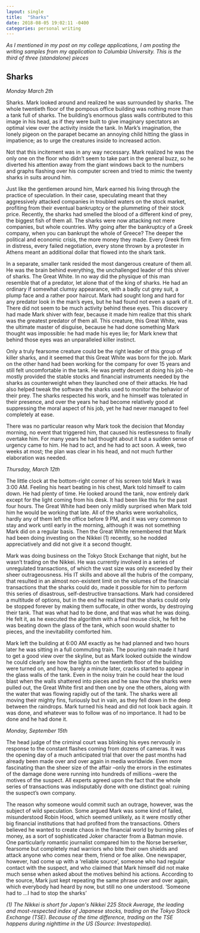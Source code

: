 ```yaml
---
layout: single
title:  "Sharks"
date: 2018-08-05 19:02:11 -0400
categories: personal writing
---
```


*As I mentioned in my post on my college applications, I am posting the writing samples from my application to Columbia University. This is the third of three (standalone) pieces*

## Sharks

*Monday March 2th*

Sharks. Mark looked around and realized he was surrounded by sharks. The whole twentieth floor of the pompous office building was nothing more than a tank full of sharks. The building’s enormous glass walls contributed to this image in his head, as if they were built to give imaginary spectators an optimal view over the activity inside the tank. In Mark’s imagination, the lonely pigeon on the parapet became an annoying child hitting the glass in impatience; as to urge the creatures inside to increased action.

Not that this incitement was in any way necessary. Mark realized he was the only one on the floor who didn’t seem to take part in the general buzz, so he diverted his attention away from the giant windows back to the numbers and graphs flashing over his computer screen and tried to mimic the twenty sharks in suits around him.

Just like the gentlemen around him, Mark earned his living through the practice of speculation. In their case, speculating meant that they aggressively attacked companies in troubled waters on the stock market, profiting from their eventual bankruptcy or the plummeting of their stock price. Recently, the sharks had smelled the blood of a different kind of prey, the biggest fish of them all. The sharks were now attacking not mere companies, but whole countries. Why going after the bankruptcy of a Greek company, when you can bankrupt the whole of Greece? The deeper the political and economic crisis, the more money they made. Every Greek firm in distress, every failed negotiation, every stone thrown by a protester in Athens meant an additional dollar that flowed into the shark tank.

In a separate, smaller tank resided the most dangerous creature of them all. He was the brain behind everything, the unchallenged leader of this shiver of sharks. The Great White. In no way did the physique of this man resemble that of a predator, let alone that of the king of sharks. He had an ordinary if somewhat clumsy appearance, with a badly cut grey suit, a plump face and a rather poor haircut. Mark had sought long and hard for any predator look in the man’s eyes, but he had found not even a spark of it. There did not seem to be much activity behind these eyes. This discovery had made Mark shiver with fear, because it made him realize that this shark was the greatest predator of them all. This creature, this Great White, was the ultimate master of disguise, because he had done something Mark thought was impossible: he had made his eyes lie; for Mark knew that behind those eyes was an unparalleled killer instinct.

Only a truly fearsome creature could be the right leader of this group of killer sharks, and it seemed that this Great White was born for the job. Mark on the other hand had been working for the company for over 15 years and still felt uncomfortable in the tank. He was pretty decent at doing his job –he mostly provided the stable stocks and financial instruments needed by the sharks as counterweight when they launched one of their attacks. He had also helped tweak the software the sharks used to monitor the behavior of their prey. The sharks respected his work, and he himself was tolerated in their presence, and over the years he had become relatively good at suppressing the moral aspect of his job, yet he had never managed to feel completely at ease.

There was no particular reason why Mark took the decision that Monday morning, no event that triggered him, that caused his restlessness to finally overtake him. For many years he had thought about it but a sudden sense of urgency came to him. He had to act, and he had to act soon. A week, two weeks at most; the plan was clear in his head, and not much further elaboration was needed.

*Thursday, March 12th*

The little clock at the bottom-right corner of his screen told Mark it was 3:00 AM. Feeling his heart beating in his chest, Mark told himself to calm down. He had plenty of time. He looked around the tank, now entirely dark except for the light coming from his desk. It had been like this for the past four hours. The Great White had been only mildly surprised when Mark told him he would be working that late. All of the sharks were workaholics, hardly any of them left the office before 9 PM, and it was very common to stay and work until early in the morning, although it was not something Mark did on a regular basis. Then the Great White remembered that Mark had been doing investing on the Nikkei (1) recently, so he nodded appreciatively and did not give it a second thought.

Mark was doing business on the Tokyo Stock Exchange that night, but he wasn’t trading on the Nikkei. He was currently involved in a series of unregulated transactions, of which the vast size was only exceeded by their sheer outrageousness. His IT skills and above all the hubris of the company, that resulted in an almost non-existent limit on the volumes of the financial transactions that the sharks could do, made it possible for him to perform this series of disastrous, self-destructive transactions. Mark had considered a multitude of options, but in the end he realized that the sharks could only be stopped forever by making them suffocate, in other words, by destroying their tank. That was what had to be done, and that was what he was doing. He felt it, as he executed the algorithm with a final mouse click, he felt he was beating down the glass of the tank, which soon would shatter to pieces, and the inevitability comforted him.

Mark left the building at 6:00 AM exactly as he had planned and two hours later he was sitting in a full commuting train. The pouring rain made it hard to get a good view over the skyline, but as Mark looked outside the window he could clearly see how the lights on the twentieth floor of the building were turned on, and how, barely a minute later, cracks started to appear in the glass walls of the tank. Even in the noisy train he could hear the loud blast when the walls shattered into pieces and he saw how the sharks were pulled out, the Great White first and then one by one the others, along with the water that was flowing rapidly out of the tank. The sharks were all moving their mighty fins, furiously but in vain, as they fell down in the deep between the raindrops. Mark turned his head and did not look back again. It was done, and whatever was to follow was of no importance. It had to be done and he had done it.

*Monday, September 15th*

The head judge of the criminal court was blinking his eyes nervously in response to the constant flashes coming from dozens of cameras. It was the opening day of a much anticipated trial that over the past months had already been made over and over again in media worldwide. Even more fascinating than the sheer size of the affair –only the errors in the estimates of the damage done were running into hundreds of millions –were the motives of the suspect. All experts agreed upon the fact that the whole series of transactions was indisputably done with one distinct goal: ruining the suspect’s own company.

The reason why someone would commit such an outrage, however, was the subject of wild speculation. Some argued Mark was some kind of failed, misunderstood Robin Hood, which seemed unlikely, as it were mostly other big financial institutions that had profited from the transactions. Others believed he wanted to create chaos in the financial world by burning piles of money, as a sort of sophisticated Joker character from a Batman movie. One particularly romantic journalist compared him to the Norse berserker, fearsome but completely mad warriors who bite their own shields and attack anyone who comes near them, friend or foe alike. One newspaper, however, had come up with a ‘reliable source’, someone who had regular contact with the suspect, and who claimed that Mark himself did not make much sense when asked about the motives behind his actions. According to the source, Mark just kept repeating the same phrase over and over again, which everybody had heard by now, but still no one understood. ‘Someone had to ...I had to stop the sharks’

*(1) The Nikkei is short for Japan's Nikkei 225 Stock Average, the leading and most-respected index of Japanese stocks, trading on the Tokyo Stock Exchange (TSE). Because of the time difference, trading on the TSE happens during nighttime in the US (Source: Investopedia).*
